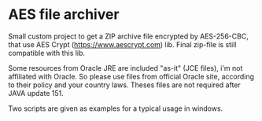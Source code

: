 # AES file archiver

Small custom project to get a ZIP archive file encrypted by AES-256-CBC, that use AES Crypt (https://www.aescrypt.com) lib. Final zip-file is still compatible with this lib.

Some resources from Oracle JRE are included "as-it" (JCE files), i'm not affiliated with Oracle. So please use files from official Oracle site, according to their policy and your country laws.
Theses files are not required after JAVA update 151.

Two scripts are given as examples for a typical usage in windows.